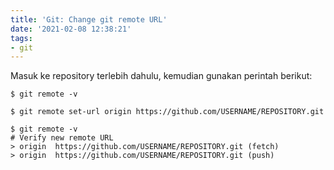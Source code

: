 ```yaml
---
title: 'Git: Change git remote URL'
date: '2021-02-08 12:38:21'
tags:
- git
---
```


Masuk ke repository terlebih dahulu, kemudian gunakan perintah berikut:

```
$ git remote -v
```
```
$ git remote set-url origin https://github.com/USERNAME/REPOSITORY.git
```
```
$ git remote -v
# Verify new remote URL
> origin  https://github.com/USERNAME/REPOSITORY.git (fetch)
> origin  https://github.com/USERNAME/REPOSITORY.git (push)
```
